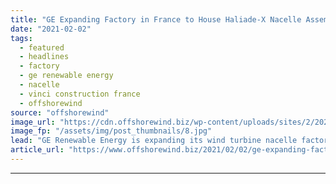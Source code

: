 ```yaml
---
title: "GE Expanding Factory in France to House Haliade-X Nacelle Assembly"
date: "2021-02-02"
tags: 
  - featured
  - headlines
  - factory
  - ge renewable energy
  - nacelle
  - vinci construction france
  - offshorewind
source: "offshorewind"
image_url: "https://cdn.offshorewind.biz/wp-content/uploads/sites/2/2021/02/02131007/GE-nacelle-factory_-source-VINCI-Construction.jpg"
image_fp: "/assets/img/post_thumbnails/8.jpg"
lead: "GE Renewable Energy is expanding its wind turbine nacelle factory in Montoir-de-Bretagne in France"
article_url: "https://www.offshorewind.biz/2021/02/02/ge-expanding-factory-in-france-to-house-haliade-x-nacelle-assembly/"
---
```


---
